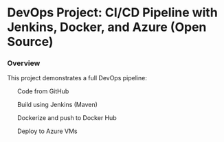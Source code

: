 <h1>DevOps Project: CI/CD Pipeline with Jenkins, Docker, and Azure (Open Source)</h1>
<h3>Overview</h3>
This project demonstrates a full DevOps pipeline:
<ls>
<ul>Code from GitHub</ul>
<ul>Build using Jenkins (Maven)</ul>
<ul>Dockerize and push to Docker Hub</ul>
<ul>Deploy to Azure VMs</ul>
</ls>
